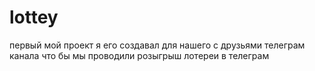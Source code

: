 # lottey
первый мой проект
я его создавал для нашего с друзьями телеграм канала 
что бы мы проводили розыгрыш  лотереи в телеграм 
